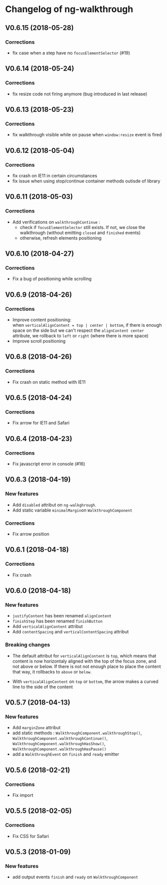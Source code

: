 # Changelog of ng-walkthrough

## V0.6.15 (2018-05-28)

### Corrections

- fix case when a step have no `focusElementSelector` (#19)

## V0.6.14 (2018-05-24)

### Corrections

- fix resize code not firing anymore (bug introduced in last release)

## V0.6.13 (2018-05-23)

### Corrections

- fix walkthrough visible while on pause when `window:resize` event is fired

## V0.6.12 (2018-05-04)

### Corrections

- fix crash on IE11 in certain circumstances
- fix issue when using stop/continue container methods outisde of library

## V0.6.11 (2018-05-03)

### Corrections

- Add verifications on `walkthroughContinue` : 
  - check if `focusElementSelector` still exists. If not, we close the walkthrough (without emitting `closed` and `finished` events)
  - otherwise, refresh elements positioning

## V0.6.10 (2018-04-27)

### Corrections

- Fix a bug of positioning while scrolling

## V0.6.9 (2018-04-26)

### Corrections

- Improve content positioning:  
when `verticalAlignContent = top | center | bottom`, if there is enough space on the side but we can't respect the `alignContent center` attribute, we rollback to `left` or `right` (where there is more space)
- Improve scroll positioning

## V0.6.8 (2018-04-26)

### Corrections

- Fix crash on static method with IE11 

## V0.6.5 (2018-04-24)

### Corrections

- Fix arrow for IE11 and Safari

## V0.6.4 (2018-04-23)

### Corrections

- Fix javascript error in console (#16)

## V0.6.3 (2018-04-19)

### New features

- Add `disabled` attribut on `ng-walkghrough`.
- Add static variable `minimalMargin`on `WalkthroughComponent`

### Corrections

- Fix arrow position

## V0.6.1 (2018-04-18)

### Corrections

- Fix crash

## V0.6.0 (2018-04-18)

### New features

- `justifyContent` has been renamed `alignContent`
- `finishStep` has been renamed `finishButton`
- Add `verticalAlignContent` attribut
- Add `contentSpacing` and `verticalContentSpacing` attribut

### Breaking changes

- The default attribut for `verticalAlignContent` is `top`,
which means that content is now horizontaly aligned with the top of the focus zone, and not above or below.
If there is not not enough place to place the content that way, it rollbacks to `above` or `below`.

- With `verticalAlignContent` on `top` or `bottom`, the arrow makes a curved line to the side of the content

## V0.5.7 (2018-04-13)

### New features

- Add `marginZone` attribut
- add static methods : `WalkthroughComponent.walkthroughStop()`, `WalkthroughComponent.walkthroughContinue()`, `WalkthroughComponent.walkthroughHasShow()`, `WalkthroughComponent.walkthroughHasPause()`
- add a `WalkthroughEvent` on `finish` and `ready` emitter

## V0.5.6 (2018-02-21)

### Corrections

- Fix import

## V0.5.5 (2018-02-05)

### Corrections

- Fix CSS for Safari

## V0.5.3 (2018-01-09)

### New features

- add output events `finish` and `ready` on `WalkthroughComponent`
